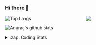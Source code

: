 ### Hi there 👋

<!--
**tao8687/tao8687** is a ✨ _special_ ✨ repository because its `README.md` (this file) appears on your GitHub profile.

Here are some ideas to get you started:

- 🔭 I’m currently working on ...
- 🌱 I’m currently learning ...
- 👯 I’m looking to collaborate on ...
- 🤔 I’m looking for help with ...
- 💬 Ask me about ...
- 📫 How to reach me: ...
- 😄 Pronouns: ...
- ⚡ Fun fact: ...
-->

<img align='right' src="https://media.giphy.com/media/M9gbBd9nbDrOTu1Mqx/giphy.gif" width="240">

  
![Top Langs](https://github-readme-stats.vercel.app/api/top-langs/?username=tao8687&layout=compact&title_color=23238E&text_color=A67D3D)

![Anurag's github stats](https://github-readme-stats.vercel.app/api?username=tao8687&show_icons=true&&text_color=A67D3D&title_color=23238E&show_icons=false&count_private=true&hide=stars)

<details>
  <summary>:zap: Coding Stats</summary>
  <br>
    
<!--START_SECTION:waka-->
![Code Time](http://img.shields.io/badge/Code%20Time-1%2C933%20hrs%2029%20mins-blue)

![Profile Views](http://img.shields.io/badge/Profile%20Views-0-blue)

**🐱 My GitHub Data** 

> 📦 1.5 MB Used in GitHub's Storage 
 > 
> 🏆 79 Contributions in the Year 2025
 > 
> 🚫 Not Opted to Hire
 > 
> 📜 62 Public Repositories 
 > 
> 🔑 24 Private Repositories 
 > 
**I'm an Early 🐤** 

```text
🌞 Morning                1683 commits        ██████████████████████░░░   88.77 % 
🌆 Daytime                90 commits          █░░░░░░░░░░░░░░░░░░░░░░░░   04.75 % 
🌃 Evening                119 commits         ██░░░░░░░░░░░░░░░░░░░░░░░   06.28 % 
🌙 Night                  4 commits           ░░░░░░░░░░░░░░░░░░░░░░░░░   00.21 % 
```
📅 **I'm Most Productive on Wednesday** 

```text
Monday                   272 commits         ████░░░░░░░░░░░░░░░░░░░░░   14.35 % 
Tuesday                  258 commits         ███░░░░░░░░░░░░░░░░░░░░░░   13.61 % 
Wednesday                329 commits         ████░░░░░░░░░░░░░░░░░░░░░   17.35 % 
Thursday                 253 commits         ███░░░░░░░░░░░░░░░░░░░░░░   13.34 % 
Friday                   269 commits         ████░░░░░░░░░░░░░░░░░░░░░   14.19 % 
Saturday                 262 commits         ███░░░░░░░░░░░░░░░░░░░░░░   13.82 % 
Sunday                   253 commits         ███░░░░░░░░░░░░░░░░░░░░░░   13.34 % 
```


📊 **This Week I Spent My Time On** 

```text
🕑︎ Time Zone: Asia/Shanghai

💬 Programming Languages: 
YAML                     4 hrs 24 mins       ████████░░░░░░░░░░░░░░░░░   32.43 % 
C++                      3 hrs 15 mins       ██████░░░░░░░░░░░░░░░░░░░   23.89 % 
Markdown                 2 hrs 19 mins       ████░░░░░░░░░░░░░░░░░░░░░   17.05 % 
Other                    1 hr 27 mins        ███░░░░░░░░░░░░░░░░░░░░░░   10.71 % 
CMake                    39 mins             █░░░░░░░░░░░░░░░░░░░░░░░░   04.83 % 

🔥 Editors: 
VS Code                  13 hrs 36 mins      █████████████████████████   100.00 % 

🐱‍💻 Projects: 
LIO-SAM                  6 hrs 9 mins        ███████████░░░░░░░░░░░░░░   45.29 % 
kalibr.wiki              1 hr 22 mins        ███░░░░░░░░░░░░░░░░░░░░░░   10.04 % 
andino                   1 hr 11 mins        ██░░░░░░░░░░░░░░░░░░░░░░░   08.81 % 
Occupancy-SLAM           1 hr 11 mins        ██░░░░░░░░░░░░░░░░░░░░░░░   08.77 % 
VINS-Fusion              57 mins             ██░░░░░░░░░░░░░░░░░░░░░░░   07.00 % 

💻 Operating System: 
Linux                    13 hrs 36 mins      █████████████████████████   100.00 % 
```

**I Mostly Code in C++** 

```text
C++                      11 repos            ████████░░░░░░░░░░░░░░░░░   32.35 % 
Python                   9 repos             ███████░░░░░░░░░░░░░░░░░░   26.47 % 
JavaScript               2 repos             █░░░░░░░░░░░░░░░░░░░░░░░░   05.88 % 
Batchfile                1 repo              █░░░░░░░░░░░░░░░░░░░░░░░░   02.94 % 
HTML                     1 repo              █░░░░░░░░░░░░░░░░░░░░░░░░   02.94 % 
```



**Timeline**

![Lines of Code chart](https://raw.githubusercontent.com/tao8687/tao8687/master/assets/bar_graph.png)


 Last Updated on 21/03/2025 01:46:49 UTC
<!--END_SECTION:waka-->
</details>
